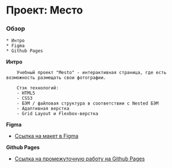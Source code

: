 # Проект: Место

### Обзор

	* Интро
	* Figma
	* Github Pages

**Интро**

		Учебный проект "Mesto" - интерактивная страница, где есть возможность размещать свои фотографии.

		Стэк технологий:
 		- HTML5
 		- CSS3
 		- БЭМ / файловая структура в соответствии с Nested БЭМ
 		- Адаптивная верстка
 		- Grid Layout и Flexbox-верстка

**Figma**

* [Ссылка на макет в Figma](https://www.figma.com/file/2cn9N9jSkmxD84oJik7xL7/JavaScript.-Sprint-4?node-id=0%3A1)

**Github Pages**

* [Ссылка на промежуточную работу на Github Pages](https://scarend.github.io/mesto-project/)